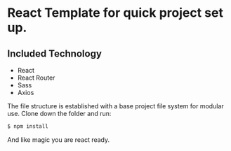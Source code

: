 # React Template for quick project set up. 

## Included Technology 

- React
- React Router
- Sass
- Axios

The file structure is established with a base project file system for modular use. Clone down the folder and run: 

```bash
$ npm install

```

And like magic you are react ready. 